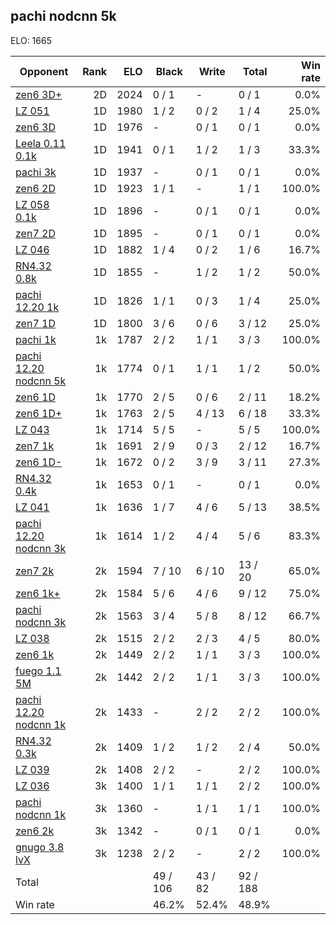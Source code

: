 ## pachi nodcnn 5k ##

ELO: 1665

Opponent | Rank | ELO | Black | Write | Total | Win rate
---------|-----:|----:|-------|-------|-------|-------:
[zen6 3D+](zen6%203D+.md) | 2D | 2024 | 0 / 1 | - | 0 / 1 | 0.0%
[LZ 051](LZ%20051.md) | 1D | 1980 | 1 / 2 | 0 / 2 | 1 / 4 | 25.0%
[zen6 3D](zen6%203D.md) | 1D | 1976 | - | 0 / 1 | 0 / 1 | 0.0%
[Leela 0.11 0.1k](Leela%200.11%200.1k.md) | 1D | 1941 | 0 / 1 | 1 / 2 | 1 / 3 | 33.3%
[pachi 3k](pachi%203k.md) | 1D | 1937 | - | 0 / 1 | 0 / 1 | 0.0%
[zen6 2D](zen6%202D.md) | 1D | 1923 | 1 / 1 | - | 1 / 1 | 100.0%
[LZ 058 0.1k](LZ%20058%200.1k.md) | 1D | 1896 | - | 0 / 1 | 0 / 1 | 0.0%
[zen7 2D](zen7%202D.md) | 1D | 1895 | - | 0 / 1 | 0 / 1 | 0.0%
[LZ 046](LZ%20046.md) | 1D | 1882 | 1 / 4 | 0 / 2 | 1 / 6 | 16.7%
[RN4.32 0.8k](RN4.32%200.8k.md) | 1D | 1855 | - | 1 / 2 | 1 / 2 | 50.0%
[pachi 12.20 1k](pachi%2012.20%201k.md) | 1D | 1826 | 1 / 1 | 0 / 3 | 1 / 4 | 25.0%
[zen7 1D](zen7%201D.md) | 1D | 1800 | 3 / 6 | 0 / 6 | 3 / 12 | 25.0%
[pachi 1k](pachi%201k.md) | 1k | 1787 | 2 / 2 | 1 / 1 | 3 / 3 | 100.0%
[pachi 12.20 nodcnn 5k](pachi%2012.20%20nodcnn%205k.md) | 1k | 1774 | 0 / 1 | 1 / 1 | 1 / 2 | 50.0%
[zen6 1D](zen6%201D.md) | 1k | 1770 | 2 / 5 | 0 / 6 | 2 / 11 | 18.2%
[zen6 1D+](zen6%201D+.md) | 1k | 1763 | 2 / 5 | 4 / 13 | 6 / 18 | 33.3%
[LZ 043](LZ%20043.md) | 1k | 1714 | 5 / 5 | - | 5 / 5 | 100.0%
[zen7 1k](zen7%201k.md) | 1k | 1691 | 2 / 9 | 0 / 3 | 2 / 12 | 16.7%
[zen6 1D-](zen6%201D-.md) | 1k | 1672 | 0 / 2 | 3 / 9 | 3 / 11 | 27.3%
[RN4.32 0.4k](RN4.32%200.4k.md) | 1k | 1653 | 0 / 1 | - | 0 / 1 | 0.0%
[LZ 041](LZ%20041.md) | 1k | 1636 | 1 / 7 | 4 / 6 | 5 / 13 | 38.5%
[pachi 12.20 nodcnn 3k](pachi%2012.20%20nodcnn%203k.md) | 1k | 1614 | 1 / 2 | 4 / 4 | 5 / 6 | 83.3%
[zen7 2k](zen7%202k.md) | 2k | 1594 | 7 / 10 | 6 / 10 | 13 / 20 | 65.0%
[zen6 1k+](zen6%201k+.md) | 2k | 1584 | 5 / 6 | 4 / 6 | 9 / 12 | 75.0%
[pachi nodcnn 3k](pachi%20nodcnn%203k.md) | 2k | 1563 | 3 / 4 | 5 / 8 | 8 / 12 | 66.7%
[LZ 038](LZ%20038.md) | 2k | 1515 | 2 / 2 | 2 / 3 | 4 / 5 | 80.0%
[zen6 1k](zen6%201k.md) | 2k | 1449 | 2 / 2 | 1 / 1 | 3 / 3 | 100.0%
[fuego 1.1 5M](fuego%201.1%205M.md) | 2k | 1442 | 2 / 2 | 1 / 1 | 3 / 3 | 100.0%
[pachi 12.20 nodcnn 1k](pachi%2012.20%20nodcnn%201k.md) | 2k | 1433 | - | 2 / 2 | 2 / 2 | 100.0%
[RN4.32 0.3k](RN4.32%200.3k.md) | 2k | 1409 | 1 / 2 | 1 / 2 | 2 / 4 | 50.0%
[LZ 039](LZ%20039.md) | 2k | 1408 | 2 / 2 | - | 2 / 2 | 100.0%
[LZ 036](LZ%20036.md) | 3k | 1400 | 1 / 1 | 1 / 1 | 2 / 2 | 100.0%
[pachi nodcnn 1k](pachi%20nodcnn%201k.md) | 3k | 1360 | - | 1 / 1 | 1 / 1 | 100.0%
[zen6 2k](zen6%202k.md) | 3k | 1342 | - | 0 / 1 | 0 / 1 | 0.0%
[gnugo 3.8 lvX](gnugo%203.8%20lvX.md) | 3k | 1238 | 2 / 2 | - | 2 / 2 | 100.0%
Total | | | 49 / 106 | 43 / 82 | 92 / 188 | 
Win rate| | | 46.2% | 52.4% | 48.9% | 
